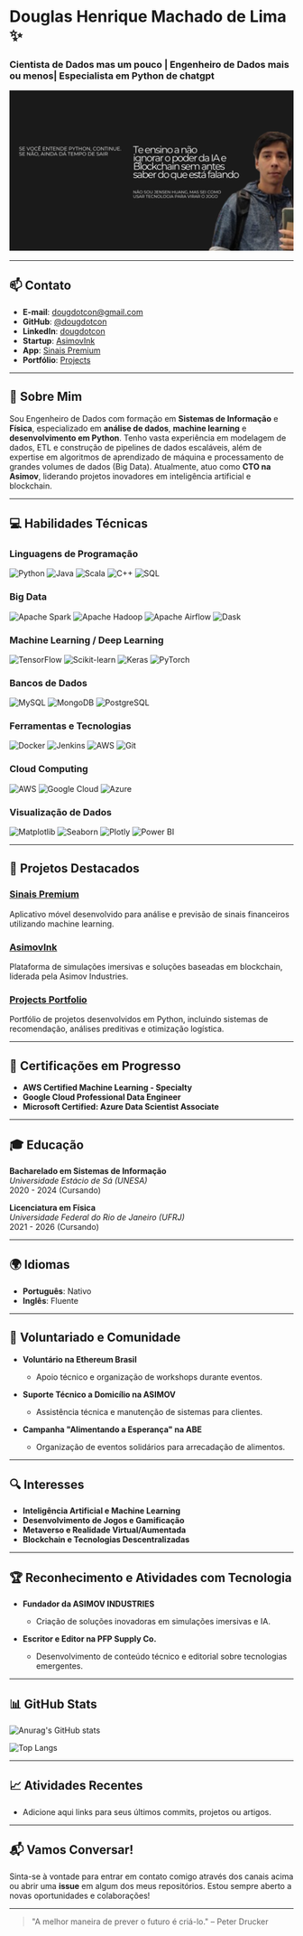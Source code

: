 # Douglas Henrique Machado de Lima ✨

### Cientista de Dados mas um pouco | Engenheiro de Dados mais ou menos| Especialista em Python de chatgpt

![Banner](banner.png)

---

## 📫 Contato

- **E-mail**: [dougdotcon@gmail.com](mailto:dougdotcon@gmail.com)
- **GitHub**: [@dougdotcon](https://github.com/dougdotcon)
- **LinkedIn**: [dougdotcon](https://www.linkedin.com/in/dougdotcon/)
- **Startup**: [AsimovInk](https://asimovink.gitbook.io/)
- **App**: [Sinais Premium](https://play.google.com/store/apps/details?id=com.expoapps.sinais_premium&hl=pt_PT&gl=US&pli=1)
- **Portfólio**: [Projects](https://colab.research.google.com/drive/1xq-7fztEdRaXsdDjfWo0aYCQldNgCnw1#scrollTo=RPTNxYHWciu6)

---

## 👋 Sobre Mim

Sou Engenheiro de Dados com formação em **Sistemas de Informação** e **Física**, especializado em **análise de dados**, **machine learning** e **desenvolvimento em Python**. Tenho vasta experiência em modelagem de dados, ETL e construção de pipelines de dados escaláveis, além de expertise em algoritmos de aprendizado de máquina e processamento de grandes volumes de dados (Big Data). Atualmente, atuo como **CTO na Asimov**, liderando projetos inovadores em inteligência artificial e blockchain.

---

## 💻 Habilidades Técnicas

### Linguagens de Programação
![Python](https://img.shields.io/badge/Python-3776AB?style=flat&logo=python&logoColor=white) ![Java](https://img.shields.io/badge/Java-007396?style=flat&logo=java&logoColor=white) ![Scala](https://img.shields.io/badge/Scala-DC322F?style=flat&logo=scala&logoColor=white) ![C++](https://img.shields.io/badge/C++-00599C?style=flat&logo=c%2B%2B&logoColor=white) ![SQL](https://img.shields.io/badge/SQL-4479A1?style=flat&logo=sql&logoColor=white)

### Big Data
![Apache Spark](https://img.shields.io/badge/Apache_Spark-E25A1C?style=flat&logo=apache-spark&logoColor=white) ![Apache Hadoop](https://img.shields.io/badge/Apache_Hadoop-66BC31?style=flat&logo=apache-hadoop&logoColor=white) ![Apache Airflow](https://img.shields.io/badge/Apache_Airflow-008CA8?style=flat&logo=apache-airflow&logoColor=white) ![Dask](https://img.shields.io/badge/Dask-364D79?style=flat&logo=dask&logoColor=white)

### Machine Learning / Deep Learning
![TensorFlow](https://img.shields.io/badge/TensorFlow-FF6F00?style=flat&logo=tensorflow&logoColor=white) ![Scikit-learn](https://img.shields.io/badge/Scikit--learn-F7931E?style=flat&logo=scikit-learn&logoColor=white) ![Keras](https://img.shields.io/badge/Keras-D00000?style=flat&logo=keras&logoColor=white) ![PyTorch](https://img.shields.io/badge/PyTorch-EE4C2C?style=flat&logo=pytorch&logoColor=white)

### Bancos de Dados
![MySQL](https://img.shields.io/badge/MySQL-4479A1?style=flat&logo=mysql&logoColor=white) ![MongoDB](https://img.shields.io/badge/MongoDB-47A248?style=flat&logo=mongodb&logoColor=white) ![PostgreSQL](https://img.shields.io/badge/PostgreSQL-336791?style=flat&logo=postgresql&logoColor=white)

### Ferramentas e Tecnologias
![Docker](https://img.shields.io/badge/Docker-2496ED?style=flat&logo=docker&logoColor=white) ![Jenkins](https://img.shields.io/badge/Jenkins-D24939?style=flat&logo=jenkins&logoColor=white) ![AWS](https://img.shields.io/badge/AWS-232F3E?style=flat&logo=amazon-aws&logoColor=white) ![Git](https://img.shields.io/badge/Git-F05032?style=flat&logo=git&logoColor=white)

### Cloud Computing
![AWS](https://img.shields.io/badge/AWS-232F3E?style=flat&logo=amazon-aws&logoColor=white) ![Google Cloud](https://img.shields.io/badge/Google_Cloud-4285F4?style=flat&logo=google-cloud&logoColor=white) ![Azure](https://img.shields.io/badge/Microsoft_Azure-0089D6?style=flat&logo=microsoft-azure&logoColor=white)

### Visualização de Dados
![Matplotlib](https://img.shields.io/badge/Matplotlib-3776AB?style=flat&logo=matplotlib&logoColor=white) ![Seaborn](https://img.shields.io/badge/Seaborn-4C72B0?style=flat&logo=seaborn&logoColor=white) ![Plotly](https://img.shields.io/badge/Plotly-FF4B4B?style=flat&logo=plotly&logoColor=white) ![Power BI](https://img.shields.io/badge/Power_BI-F2C811?style=flat&logo=power-bi&logoColor=white)

---

## 🚀 Projetos Destacados

### [Sinais Premium](https://play.google.com/store/apps/details?id=com.expoapps.sinais_premium&hl=pt_PT&gl=US&pli=1)
Aplicativo móvel desenvolvido para análise e previsão de sinais financeiros utilizando machine learning.

### [AsimovInk](https://asimovink.gitbook.io/)
Plataforma de simulações imersivas e soluções baseadas em blockchain, liderada pela Asimov Industries.

### [Projects Portfolio](https://colab.research.google.com/drive/1xq-7fztEdRaXsdDjfWo0aYCQldNgCnw1#scrollTo=RPTNxYHWciu6)
Portfólio de projetos desenvolvidos em Python, incluindo sistemas de recomendação, análises preditivas e otimização logística.

---

## 📜 Certificações em Progresso

- **AWS Certified Machine Learning - Specialty**
- **Google Cloud Professional Data Engineer**
- **Microsoft Certified: Azure Data Scientist Associate**

---

## 🎓 Educação

**Bacharelado em Sistemas de Informação**  
*Universidade Estácio de Sá (UNESA)*  
2020 - 2024 (Cursando)

**Licenciatura em Física**  
*Universidade Federal do Rio de Janeiro (UFRJ)*  
2021 - 2026 (Cursando)

---

## 🌍 Idiomas

- **Português**: Nativo
- **Inglês**: Fluente

---

## 🌱 Voluntariado e Comunidade

- **Voluntário na Ethereum Brasil**
  - Apoio técnico e organização de workshops durante eventos.
  
- **Suporte Técnico a Domicílio na ASIMOV**
  - Assistência técnica e manutenção de sistemas para clientes.

- **Campanha "Alimentando a Esperança" na ABE**
  - Organização de eventos solidários para arrecadação de alimentos.

---

## 🔍 Interesses

- **Inteligência Artificial e Machine Learning**
- **Desenvolvimento de Jogos e Gamificação**
- **Metaverso e Realidade Virtual/Aumentada**
- **Blockchain e Tecnologias Descentralizadas**

---

## 🏆 Reconhecimento e Atividades com Tecnologia

- **Fundador da ASIMOV INDUSTRIES**
  - Criação de soluções inovadoras em simulações imersivas e IA.
  
- **Escritor e Editor na PFP Supply Co.**
  - Desenvolvimento de conteúdo técnico e editorial sobre tecnologias emergentes.

---

## 📊 GitHub Stats

![Anurag's GitHub stats](https://github-readme-stats.vercel.app/api?username=dougdotcon&show_icons=true&theme=tokyonight)

![Top Langs](https://github-readme-stats.vercel.app/api/top-langs/?username=dougdotcon&layout=compact&theme=tokyonight)

---

## 📈 Atividades Recentes

<!-- Atualize com suas últimas contribuições ou projetos -->
- Adicione aqui links para seus últimos commits, projetos ou artigos.

---

## 📬 Vamos Conversar!

Sinta-se à vontade para entrar em contato comigo através dos canais acima ou abrir uma **issue** em algum dos meus repositórios. Estou sempre aberto a novas oportunidades e colaborações!

---

<!-- Optional: Adicione um rodapé com um agradecimento ou uma citação favorita -->
> "A melhor maneira de prever o futuro é criá-lo." – Peter Drucker

